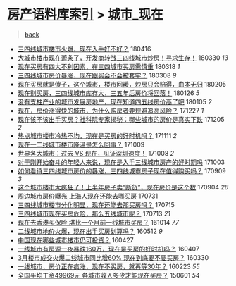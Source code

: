 [房产语料库索引](../../README.md)  > [城市_现在](城市_现在.md)
====
> [back](../README.md)

- [三四线城市楼市火爆，现在入手好不好？](http://jkwz.applinzi.com/ittc/7092643412543276049.html#%E4%B8%89%E5%9B%9B%E7%BA%BF%E5%9F%8E%E5%B8%82%E6%A5%BC%E5%B8%82%E7%81%AB%E7%88%86%EF%BC%8C%E7%8E%B0%E5%9C%A8%E5%85%A5%E6%89%8B%E5%A5%BD%E4%B8%8D%E5%A5%BD%EF%BC%9F) 180416  
- [​大城市楼市现在萧条了，开发商转战三四线城市炒房！寻求生存！](http://jkwz.applinzi.com/ittc/7086200402746016779.html#%E2%80%8B%E5%A4%A7%E5%9F%8E%E5%B8%82%E6%A5%BC%E5%B8%82%E7%8E%B0%E5%9C%A8%E8%90%A7%E6%9D%A1%E4%BA%86%EF%BC%8C%E5%BC%80%E5%8F%91%E5%95%86%E8%BD%AC%E6%88%98%E4%B8%89%E5%9B%9B%E7%BA%BF%E5%9F%8E%E5%B8%82%E7%82%92%E6%88%BF%EF%BC%81%E5%AF%BB%E6%B1%82%E7%94%9F%E5%AD%98%EF%BC%81) 180330 *13* 
- [现在买房有四大不利因素，在三四城市买房需慎重](http://jkwz.applinzi.com/ittc/7081550445543949329.html#%E7%8E%B0%E5%9C%A8%E4%B9%B0%E6%88%BF%E6%9C%89%E5%9B%9B%E5%A4%A7%E4%B8%8D%E5%88%A9%E5%9B%A0%E7%B4%A0%EF%BC%8C%E5%9C%A8%E4%B8%89%E5%9B%9B%E5%9F%8E%E5%B8%82%E4%B9%B0%E6%88%BF%E9%9C%80%E6%85%8E%E9%87%8D) 180318 *1* 
- [三四线城市房价暴涨，现在跟买会不会被套牢？](http://jkwz.applinzi.com/ittc/7078052415473714193.html#%E4%B8%89%E5%9B%9B%E7%BA%BF%E5%9F%8E%E5%B8%82%E6%88%BF%E4%BB%B7%E6%9A%B4%E6%B6%A8%EF%BC%8C%E7%8E%B0%E5%9C%A8%E8%B7%9F%E4%B9%B0%E4%BC%9A%E4%B8%8D%E4%BC%9A%E8%A2%AB%E5%A5%97%E7%89%A2%EF%BC%9F) 180308 *9* 
- [现在买房就是傻子，这个城市，楼市回暖，炒房只会赔得，血本无归](http://jkwz.applinzi.com/ittc/7066736734237099014.html#%E7%8E%B0%E5%9C%A8%E4%B9%B0%E6%88%BF%E5%B0%B1%E6%98%AF%E5%82%BB%E5%AD%90%EF%BC%8C%E8%BF%99%E4%B8%AA%E5%9F%8E%E5%B8%82%EF%BC%8C%E6%A5%BC%E5%B8%82%E5%9B%9E%E6%9A%96%EF%BC%8C%E7%82%92%E6%88%BF%E5%8F%AA%E4%BC%9A%E8%B5%94%E5%BE%97%EF%BC%8C%E8%A1%80%E6%9C%AC%E6%97%A0%E5%BD%92) 180205  
- [现在别买房，三四线城市库存大，三五年后房价将回落！](http://jkwz.applinzi.com/ittc/7062890061257769991.html#%E7%8E%B0%E5%9C%A8%E5%88%AB%E4%B9%B0%E6%88%BF%EF%BC%8C%E4%B8%89%E5%9B%9B%E7%BA%BF%E5%9F%8E%E5%B8%82%E5%BA%93%E5%AD%98%E5%A4%A7%EF%BC%8C%E4%B8%89%E4%BA%94%E5%B9%B4%E5%90%8E%E6%88%BF%E4%BB%B7%E5%B0%86%E5%9B%9E%E8%90%BD%EF%BC%81) 180126 *5* 
- [没有支柱产业的城市发展房地产，现在知道四五线房价高了吧](http://jkwz.applinzi.com/ittc/7055001219460760587.html#%E6%B2%A1%E6%9C%89%E6%94%AF%E6%9F%B1%E4%BA%A7%E4%B8%9A%E7%9A%84%E5%9F%8E%E5%B8%82%E5%8F%91%E5%B1%95%E6%88%BF%E5%9C%B0%E4%BA%A7%EF%BC%8C%E7%8E%B0%E5%9C%A8%E7%9F%A5%E9%81%93%E5%9B%9B%E4%BA%94%E7%BA%BF%E6%88%BF%E4%BB%B7%E9%AB%98%E4%BA%86%E5%90%A7) 180105 *2* 
- [现在，房价涨得快的城市，为什么购房者要规避追高风险？](http://jkwz.applinzi.com/ittc/7051791221310096401.html#%E7%8E%B0%E5%9C%A8%EF%BC%8C%E6%88%BF%E4%BB%B7%E6%B6%A8%E5%BE%97%E5%BF%AB%E7%9A%84%E5%9F%8E%E5%B8%82%EF%BC%8C%E4%B8%BA%E4%BB%80%E4%B9%88%E8%B4%AD%E6%88%BF%E8%80%85%E8%A6%81%E8%A7%84%E9%81%BF%E8%BF%BD%E9%AB%98%E9%A3%8E%E9%99%A9%EF%BC%9F) 171227 *1* 
- [现在该不该出手买房？社科院专家揭秘：哪些城市的房价是真实下跌](http://jkwz.applinzi.com/ittc/7043718603969397776.html#%E7%8E%B0%E5%9C%A8%E8%AF%A5%E4%B8%8D%E8%AF%A5%E5%87%BA%E6%89%8B%E4%B9%B0%E6%88%BF%EF%BC%9F%E7%A4%BE%E7%A7%91%E9%99%A2%E4%B8%93%E5%AE%B6%E6%8F%AD%E7%A7%98%EF%BC%9A%E5%93%AA%E4%BA%9B%E5%9F%8E%E5%B8%82%E7%9A%84%E6%88%BF%E4%BB%B7%E6%98%AF%E7%9C%9F%E5%AE%9E%E4%B8%8B%E8%B7%8C) 171205 *2* 
- [热点城市楼市冷热不均，现在是买房的好时机吗？](http://jkwz.applinzi.com/ittc/7034721720617927696.html#%E7%83%AD%E7%82%B9%E5%9F%8E%E5%B8%82%E6%A5%BC%E5%B8%82%E5%86%B7%E7%83%AD%E4%B8%8D%E5%9D%87%EF%BC%8C%E7%8E%B0%E5%9C%A8%E6%98%AF%E4%B9%B0%E6%88%BF%E7%9A%84%E5%A5%BD%E6%97%B6%E6%9C%BA%E5%90%97%EF%BC%9F) 171111 *2* 
- [现在一二线城市楼市降温是怎么回事？](http://jkwz.applinzi.com/ittc/7022590063270167569.html#%E7%8E%B0%E5%9C%A8%E4%B8%80%E4%BA%8C%E7%BA%BF%E5%9F%8E%E5%B8%82%E6%A5%BC%E5%B8%82%E9%99%8D%E6%B8%A9%E6%98%AF%E6%80%8E%E4%B9%88%E5%9B%9E%E4%BA%8B%EF%BC%9F) 171009  
- [世界各大城市：过去 VS 现在，见证深圳速度！](http://jkwz.applinzi.com/ittc/7021869222760809489.html#%E4%B8%96%E7%95%8C%E5%90%84%E5%A4%A7%E5%9F%8E%E5%B8%82%EF%BC%9A%E8%BF%87%E5%8E%BB+VS+%E7%8E%B0%E5%9C%A8%EF%BC%8C%E8%A7%81%E8%AF%81%E6%B7%B1%E5%9C%B3%E9%80%9F%E5%BA%A6%EF%BC%81) 171008 *2* 
- [对于刚开始奋斗的年轻人来说，现在是入手三线城市房产的好时期吗](http://jkwz.applinzi.com/ittc/7020102775634134033.html#%E5%AF%B9%E4%BA%8E%E5%88%9A%E5%BC%80%E5%A7%8B%E5%A5%8B%E6%96%97%E7%9A%84%E5%B9%B4%E8%BD%BB%E4%BA%BA%E6%9D%A5%E8%AF%B4%EF%BC%8C%E7%8E%B0%E5%9C%A8%E6%98%AF%E5%85%A5%E6%89%8B%E4%B8%89%E7%BA%BF%E5%9F%8E%E5%B8%82%E6%88%BF%E4%BA%A7%E7%9A%84%E5%A5%BD%E6%97%B6%E6%9C%9F%E5%90%97) 171003  
- [如何看待三四线城市房价的暴涨，三四线城市房子现在值得购买吗？](http://jkwz.applinzi.com/ittc/7011256337198220305.html#%E5%A6%82%E4%BD%95%E7%9C%8B%E5%BE%85%E4%B8%89%E5%9B%9B%E7%BA%BF%E5%9F%8E%E5%B8%82%E6%88%BF%E4%BB%B7%E7%9A%84%E6%9A%B4%E6%B6%A8%EF%BC%8C%E4%B8%89%E5%9B%9B%E7%BA%BF%E5%9F%8E%E5%B8%82%E6%88%BF%E5%AD%90%E7%8E%B0%E5%9C%A8%E5%80%BC%E5%BE%97%E8%B4%AD%E4%B9%B0%E5%90%97%EF%BC%9F) 170909 *3* 
- [这个城市楼市太疯狂了！上半年房子卖“断货”，现在房价是这个数](http://jkwz.applinzi.com/ittc/7009521029754651664.html#%E8%BF%99%E4%B8%AA%E5%9F%8E%E5%B8%82%E6%A5%BC%E5%B8%82%E5%A4%AA%E7%96%AF%E7%8B%82%E4%BA%86%EF%BC%81%E4%B8%8A%E5%8D%8A%E5%B9%B4%E6%88%BF%E5%AD%90%E5%8D%96%E2%80%9C%E6%96%AD%E8%B4%A7%E2%80%9D%EF%BC%8C%E7%8E%B0%E5%9C%A8%E6%88%BF%E4%BB%B7%E6%98%AF%E8%BF%99%E4%B8%AA%E6%95%B0) 170904 *26* 
- [周边城市房价曝光 上海人现在还能去哪买房](http://jkwz.applinzi.com/ittc/6996393682172118032.html#%E5%91%A8%E8%BE%B9%E5%9F%8E%E5%B8%82%E6%88%BF%E4%BB%B7%E6%9B%9D%E5%85%89+%E4%B8%8A%E6%B5%B7%E4%BA%BA%E7%8E%B0%E5%9C%A8%E8%BF%98%E8%83%BD%E5%8E%BB%E5%93%AA%E4%B9%B0%E6%88%BF) 170731  
- [三四线城市楼市分化明显，现在还能去那买房吗？](http://jkwz.applinzi.com/ittc/6990454937929384977.html#%E4%B8%89%E5%9B%9B%E7%BA%BF%E5%9F%8E%E5%B8%82%E6%A5%BC%E5%B8%82%E5%88%86%E5%8C%96%E6%98%8E%E6%98%BE%EF%BC%8C%E7%8E%B0%E5%9C%A8%E8%BF%98%E8%83%BD%E5%8E%BB%E9%82%A3%E4%B9%B0%E6%88%BF%E5%90%97%EF%BC%9F) 170715  
- [三四线城市现在买房危险，那么五线城市呢？](http://jkwz.applinzi.com/ittc/6989858983903757328.html#%E4%B8%89%E5%9B%9B%E7%BA%BF%E5%9F%8E%E5%B8%82%E7%8E%B0%E5%9C%A8%E4%B9%B0%E6%88%BF%E5%8D%B1%E9%99%A9%EF%BC%8C%E9%82%A3%E4%B9%88%E4%BA%94%E7%BA%BF%E5%9F%8E%E5%B8%82%E5%91%A2%EF%BC%9F) 170713 *21* 
- [现在去香港买保险 堪比一个月前一线城市买房？](http://jkwz.applinzi.com/ittc/6888842615629284356.html#%E7%8E%B0%E5%9C%A8%E5%8E%BB%E9%A6%99%E6%B8%AF%E4%B9%B0%E4%BF%9D%E9%99%A9+%E5%A0%AA%E6%AF%94%E4%B8%80%E4%B8%AA%E6%9C%88%E5%89%8D%E4%B8%80%E7%BA%BF%E5%9F%8E%E5%B8%82%E4%B9%B0%E6%88%BF%EF%BC%9F) 161014 *77* 
- [二线城市地价火爆，现在出手买房划算吗？](http://jkwz.applinzi.com/ittc/6831306290307269636.html#%E4%BA%8C%E7%BA%BF%E5%9F%8E%E5%B8%82%E5%9C%B0%E4%BB%B7%E7%81%AB%E7%88%86%EF%BC%8C%E7%8E%B0%E5%9C%A8%E5%87%BA%E6%89%8B%E4%B9%B0%E6%88%BF%E5%88%92%E7%AE%97%E5%90%97%EF%BC%9F) 160512 *9* 
- [中国现在哪些城市楼市仍可投资？](http://jkwz.applinzi.com/ittc/6825827574802285572.html#%E4%B8%AD%E5%9B%BD%E7%8E%B0%E5%9C%A8%E5%93%AA%E4%BA%9B%E5%9F%8E%E5%B8%82%E6%A5%BC%E5%B8%82%E4%BB%8D%E5%8F%AF%E6%8A%95%E8%B5%84%EF%BC%9F) 160427  
- [一线城市有房源一夜暴跌160万，现在是买房的好时机吗？](http://jkwz.applinzi.com/ittc/6818390299290108933.html#%E4%B8%80%E7%BA%BF%E5%9F%8E%E5%B8%82%E6%9C%89%E6%88%BF%E6%BA%90%E4%B8%80%E5%A4%9C%E6%9A%B4%E8%B7%8C160%E4%B8%87%EF%BC%8C%E7%8E%B0%E5%9C%A8%E6%98%AF%E4%B9%B0%E6%88%BF%E7%9A%84%E5%A5%BD%E6%97%B6%E6%9C%BA%E5%90%97%EF%BC%9F) 160407  
- [3月楼市成交火爆二线城市同比增60% 现在到底要不要买房？](http://jkwz.applinzi.com/ittc/6815441557469529092.html#3%E6%9C%88%E6%A5%BC%E5%B8%82%E6%88%90%E4%BA%A4%E7%81%AB%E7%88%86%E4%BA%8C%E7%BA%BF%E5%9F%8E%E5%B8%82%E5%90%8C%E6%AF%94%E5%A2%9E60%25+%E7%8E%B0%E5%9C%A8%E5%88%B0%E5%BA%95%E8%A6%81%E4%B8%8D%E8%A6%81%E4%B9%B0%E6%88%BF%EF%BC%9F) 160330  
- [一线城市，房价正在疯涨，现在不买房，就再等30年？](http://jkwz.applinzi.com/ittc/6802052454845776901.html#%E4%B8%80%E7%BA%BF%E5%9F%8E%E5%B8%82%EF%BC%8C%E6%88%BF%E4%BB%B7%E6%AD%A3%E5%9C%A8%E7%96%AF%E6%B6%A8%EF%BC%8C%E7%8E%B0%E5%9C%A8%E4%B8%8D%E4%B9%B0%E6%88%BF%EF%BC%8C%E5%B0%B1%E5%86%8D%E7%AD%8930%E5%B9%B4%EF%BC%9F) 160223 *55* 
- [全国平均工资49969元 各城市收入多少才能现在买房？](http://jkwz.applinzi.com/ittc/547650611410967678.html#%E5%85%A8%E5%9B%BD%E5%B9%B3%E5%9D%87%E5%B7%A5%E8%B5%8449969%E5%85%83+%E5%90%84%E5%9F%8E%E5%B8%82%E6%94%B6%E5%85%A5%E5%A4%9A%E5%B0%91%E6%89%8D%E8%83%BD%E7%8E%B0%E5%9C%A8%E4%B9%B0%E6%88%BF%EF%BC%9F) 150601 *54* 
